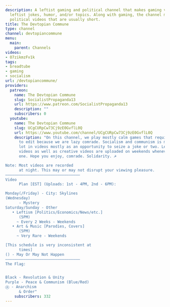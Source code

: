 ```yaml
---
description: A leftist gaming and political channel that makes gaming videos with
  leftist jokes, humor, and/or topics. Along with gaming, the channel makes leftist
  political videos that are usually short.
title: The Devtopian Commune
type: channel
channel: devtopiancommune
menu:
  main:
    parent: Channels
videos:
- O7zikmzFv1k
tags:
- breadtube
- gaming
- socialism
url: /devtopiancommune/
providers:
  patreon:
    name: The Devtopian Commune
    slug: SocialistPropaganda13
    url: https://www.patreon.com/SocialistPropaganda13
    description: ""
    subscribers: 0
  youtube:
    name: The Devtopian Commune
    slug: UCgCURpCw73Cj9zE0GvflL0Q
    url: https://www.youtube.com/channel/UCgCURpCw73Cj9zE0GvflL0Q
    description: "On this channel, we play mostly calm games that require little effort
      to edit because we are lazy comrade. Socialism and communism is mentioned a
      lot in videos mostly as an opportunity to seize a joke or two. Leftist informing
      videos as well as creative videos are uploaded on weekends whenever there is
      one. Hope you enjoy, comrade. Solidarity. ☭

Note: Most videos are recorded
      at night. This may or may not disrupt your viewing pleasure.
—————————————————————————————————
Video
      Plan [EST] (Uploads: 1st - 4PM, 2nd - 6PM):

Monday(/Friday) - City: Skylines
(Wednesday)
      - Mystery
Saturday/Sunday - Other
   • Leftism [Politics/Economics/News/etc.]
      (5PM)
     ~ Every 2 Weeks - Weekends
   • Art & Music [Parodies, Covers]
      (5PM)
     ~ Very Rare - Weekends

[This schedule is very inconsistent at
      times]
() - May Or May Not Happen
—————————————————————————————————
The Flag:


Black - Revolution & Unity
Purple - Peace & Communism (Blue/Red)
Ⓐ - Anarchism
      & Order"
    subscribers: 332
---
```

